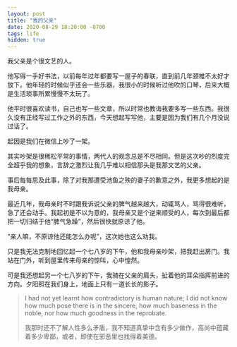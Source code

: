 ```yaml
---
layout: post
title: "我的父亲"
date: 2020-08-29 18:20:00 -0700
tags: life
hidden: true
---
```

我父亲是个很文艺的人。

他写得一手好书法，以前每年过年都要写一屋子的春联，直到前几年颈椎不太好才放下。他年轻的时候似乎还会一些乐器，我很小的时候听过他吹的口琴，后来大概是生活琐事所累慢慢不太玩了。

他平时很喜欢读书，自己也写一些文章，所以时常也教诲我要多写一些东西。我很久没有正经写过工作之外的东西，今天想起写写他，主要是因为我们有几个月没说过话了。

起因是我们在微信上吵了一架。

其实吵架是很稀松平常的事情，两代人的观念总是不尽相同。但是这次吵的烈度完全超乎我的想象，言辞之激烈让我几乎难以相信那头是我那文艺的父亲。

事后每每思及此事，除了对我那遭受池鱼之殃的妻子的歉意之外，我更多想起的是我母亲。

最近几年，我母亲时不时跟我诉说父亲的脾气越来越大，动辄骂人，骂得很难听，急了还会动手。我起初是不以为意的，我母亲又是个逆来顺受的人，每次到最后都把一切归结于他“脾气急躁”，然后很快就原谅了他。

“亲人嘛，不原谅他还能怎么办呢”，这次她也这么劝我。

只是我无法克制地回忆起一个七八岁的下午，他和我母亲吵架，把我赶出房门。我站在门外，听到屋里传来母亲的惊叫，心中惶然。

可是我还想起另一个七八岁的下午，我骑在父亲的肩头，扯着他的耳朵指挥前进的方向。夕阳照在我们身上，地面上只有一道长长的影子。

> I had not yet learnt how contradictory is human nature; I did not know how much pose there is in the sincere, how much baseness in the noble, nor how much goodness in the reprobate.
> 
> 我那时还不了解人性多么矛盾，我不知道真挚中含有多少做作，高尚中蕴藏着多少卑鄙，或者，即使在邪恶里也找得着美德。